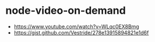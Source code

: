 # node-video-on-demand

- https://www.youtube.com/watch?v=WLqc0EX8Bmg
- https://gist.github.com/Vestride/278e13915894821e1d6f
